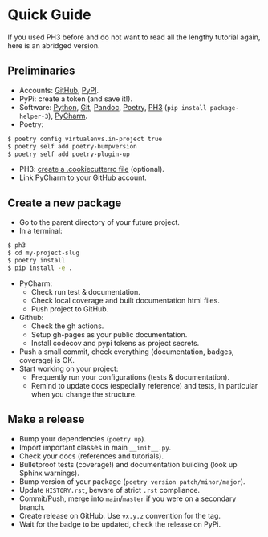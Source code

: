# Quick Guide

If you used PH3 before and do not want to read all the lengthy tutorial again, here is an abridged version.

## Preliminaries

- Accounts: [GitHub](https://github.com/), [PyPI](https://pypi.org/).
- PyPi: create a token (and save it!).
- Software: [Python](https://www.python.org/downloads/), [Git](https://git-scm.com/downloads), [Pandoc](https://pandoc.org/installing.html), [Poetry](https://python-poetry.org/docs/#installation), [PH3](https://balouf.github.io/package-helper-3/installation.html) (`pip install package-helper-3`), [PyCharm](https://www.jetbrains.com/pycharm/download/).
- Poetry:

```bash
$ poetry config virtualenvs.in-project true
$ poetry self add poetry-bumpversion
$ poetry self add poetry-plugin-up
```

- PH3: [create a .cookiecutterrc file](https://balouf.github.io/package-helper-3/faq.html#Do-I-need-to-enter-my-name/email/github_login-everytime-I-make-a-package?) (optional).
- Link PyCharm to your GitHub account.

## Create a new package
- Go to the parent directory of your future project.
- In a terminal:

```bash
$ ph3
$ cd my-project-slug
$ poetry install
$ pip install -e .
```

- PyCharm:
  - Check run test & documentation.
  - Check local coverage and built documentation html files.
  - Push project to GitHub.
- Github:
  - Check the gh actions.
  - Setup gh-pages as your public documentation.
  - Install codecov and pypi tokens as project secrets.
- Push a small commit, check everything (documentation, badges, coverage) is OK.
- Start working on your project:
  - Frequently run your configurations (tests & documentation).
  - Remind to update docs (especially reference) and tests, in particular when you change the structure.

## Make a release

- Bump your dependencies (`poetry up`).
- Import important classes in main `__init__.py`.
- Check your docs (references and tutorials).
- Bulletproof tests (coverage!) and documentation building (look up Sphinx warnings).
- Bump version of your package (`poetry version patch/minor/major`).
- Update `HISTORY.rst`, beware of strict `.rst` compliance.
- Commit/Push, merge into `main`/`master` if you were on a secondary branch.
- Create release on GitHub. Use `vx.y.z` convention for the tag.
- Wait for the badge to be updated, check the release on PyPi.